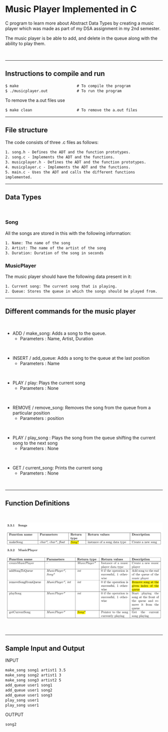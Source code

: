 # Music Player Implemented in C

C program to learn more about Abstract Data Types by creating a music player which was made as part of my DSA assignment in my 2nd semester.

The music player is be able to add, and delete in the queue along with the ability to play them.

<br>

---

## Instructions to compile and run

    $ make                          # To compile the program
    $ ./musicplayer.out             # To run the program

To remove the a.out files use

    $ make clean                    # To remove the a.out files

---
## File structure
The code  consists of three .c files as follows:
    
    1. song.h - Defines the ADT and the function prototypes.
    2. song.c - Implements the ADT and the functions.
    3. musicplayer.h - Defines the ADT and the function prototypes.
    4. musicplayer.c - Implements the ADT and the functions.
    5. main.c - Uses the ADT and calls the different functions implemented.

---
## Data Types

<br>

### Song
All the songs are stored in this with the following information:
    
    1. Name: The name of the song
    2. Artist: The name of the artist of the song
    3. Duration: Duration of the song in seconds

### MusicPlayer
The music player should have the following data present in it:

    1. Current song: The current song that is playing.
    2. Queue: Stores the queue in which the songs should be played from.

---
## Different commands for the music player

<br>

* ADD / make_song: Adds a song to the queue.
    * Parameters : Name, Artist, Duration

<br>

* INSERT / add_queue: Adds a song to the queue at the last position
    * Parameters : Name

<br>

* PLAY / play: Plays the current song
    * Parameters : None 
<br>

* REMOVE / remove_song: Removes the song from the queue from a particular position
    * Parameters : position

<br>

* PLAY / play_song : Plays the song from the queue shifting the current song to the next song
    * Parameters : None

<br>

* GET / current_song: Prints the current song
    * Parameters : None

<br>

---

## Function Definitions

<br>

![Functions Implemented](./images/FunctionDefinitions.png)

<BR>

---

## Sample Input and Output

INPUT

    make_song song1 artist1 3.5
    make_song song2 artist1 3
    make_song song3 artist2 5
    add_queue user1 song1
    add_queue user1 song2
    add_queue user1 song3
    play_song user1
    play_song user1

OUTPUT
    
    song2

